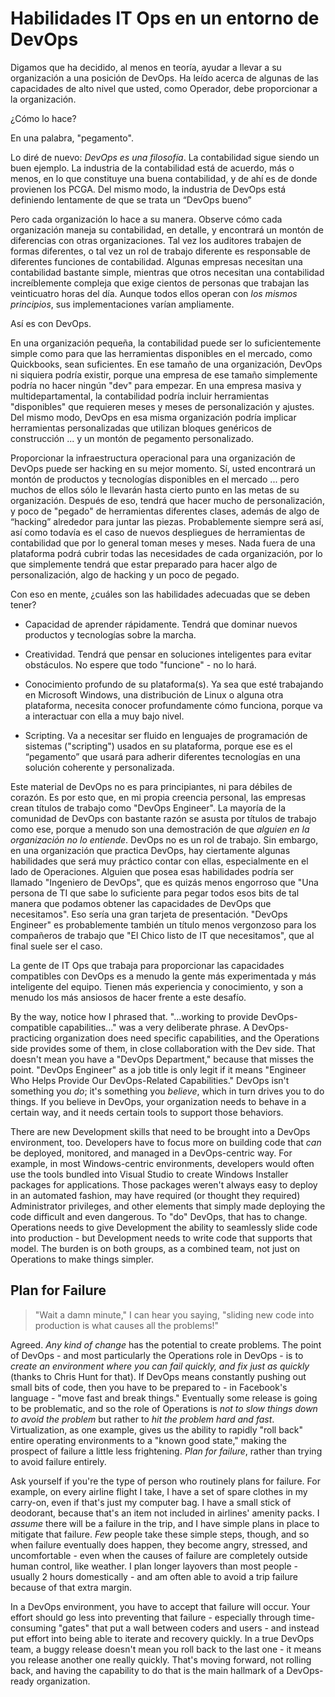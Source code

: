 # Habilidades IT Ops en un entorno de DevOps
Digamos que ha decidido, al menos en teoría, ayudar a llevar a su organización a una posición de DevOps. Ha leído acerca de algunas de las capacidades de alto nivel que usted, como Operador, debe proporcionar a la organización.

¿Cómo lo hace?

En una palabra, "pegamento".

Lo diré de nuevo: _DevOps es una filosofía_. La contabilidad sigue siendo un buen ejemplo. La industria de la contabilidad está de acuerdo, más o menos, en lo que constituye una buena contabilidad, y de ahí es de donde provienen los PCGA. Del mismo modo, la industria de DevOps está definiendo lentamente de que se trata un “DevOps bueno”

Pero cada organización lo hace a su manera. Observe cómo cada organización maneja su contabilidad, en detalle, y encontrará un montón de diferencias con otras organizaciones. Tal vez los auditores trabajen de formas diferentes, o tal vez un rol de trabajo diferente es responsable de diferentes funciones de contabilidad. Algunas empresas necesitan una contabilidad bastante simple, mientras que otros necesitan una contabilidad increíblemente compleja que exige cientos de personas que trabajan las veinticuatro horas del día. Aunque todos ellos operan con _los mismos principios_, sus implementaciones varían ampliamente.

Así es con DevOps.

En una organización pequeña, la contabilidad puede ser lo suficientemente simple como para que las herramientas disponibles en el mercado, como Quickbooks, sean suficientes. En ese tamaño de una organización, DevOps ni siquiera podría existir, porque una empresa de ese tamaño simplemente podría no hacer ningún "dev" para empezar. En una empresa masiva y multidepartamental, la contabilidad podría incluir herramientas "disponibles" que requieren meses y meses de personalización y ajustes. Del mismo modo, DevOps en esa misma organización podría implicar herramientas personalizadas que utilizan bloques genéricos de construcción ... y un montón de pegamento personalizado.

Proporcionar la infraestructura operacional para una organización de DevOps puede ser hacking en su mejor momento. Sí, usted encontrará un montón de productos y tecnologías disponibles en el mercado ... pero muchos de ellos sólo le llevarán hasta cierto punto en las metas de su organización. Después de eso, tendrá que hacer mucho de personalización, y poco de "pegado" de herramientas diferentes clases, además de algo de “hacking” alrededor para juntar las piezas. Probablemente siempre será así, así como todavía es el caso de nuevos despliegues de herramientas de contabilidad que por lo general toman meses y meses. Nada fuera de una plataforma podrá cubrir todas las necesidades de cada organización, por lo que simplemente tendrá que estar preparado para hacer algo de personalización, algo de hacking y un poco de pegado.

Con eso en mente, ¿cuáles son las habilidades adecuadas que se deben tener?

* Capacidad de aprender rápidamente. Tendrá que dominar nuevos productos y tecnologías sobre la marcha.

* Creatividad. Tendrá que pensar en soluciones inteligentes para evitar obstáculos. No espere que todo "funcione" - no lo hará.

* Conocimiento profundo de su plataforma(s). Ya sea que esté trabajando en Microsoft Windows, una distribución de Linux o alguna otra plataforma, necesita conocer profundamente cómo funciona, porque va a interactuar con ella a muy bajo nivel.

* Scripting. Va a necesitar ser fluido en lenguajes de programación de sistemas ("scripting") usados en su plataforma, porque ese es el “pegamento” que usará para adherir diferentes tecnologías en una solución coherente y personalizada.

Este material de DevOps no es para principiantes, ni para débiles de corazón. Es por esto que, en mi propia creencia personal, las empresas crean títulos de trabajo como "DevOps Engineer". La mayoría de la comunidad de DevOps con bastante razón se asusta por títulos de trabajo como ese, porque a menudo son una demostración de que _alguien en la organización no lo entiende_. DevOps no es un rol de trabajo. Sin embargo, en una organización que practica DevOps, hay ciertamente algunas habilidades que será muy práctico contar con ellas, especialmente en el lado de Operaciones. Alguien que posea esas habilidades podría ser llamado "Ingeniero de DevOps", que es quizás menos engorroso que "Una persona de TI que sabe lo suficiente para pegar todos esos bits de tal manera que podamos obtener las capacidades de DevOps que necesitamos". Eso sería una gran tarjeta de presentación. "DevOps Engineer" es probablemente también un título menos vergonzoso para los compañeros de trabajo que "El Chico listo de IT que necesitamos", que al final suele ser el caso.

La gente de IT Ops que trabaja para proporcionar las capacidades compatibles con DevOps es a menudo la gente más experimentada y más inteligente del equipo. Tienen más experiencia y conocimiento, y son a menudo los más ansiosos de hacer frente a este desafío.

By the way, notice how I phrased that. "...working to provide DevOps-compatible capabilities..." was a very deliberate phrase. A DevOps-practicing organization does need specific capabilities, and the Operations side provides some of them, in close collaboration with the Dev side. That doesn't mean you have a "DevOps Department," because that misses the point. "DevOps Engineer" as a job title is only legit if it means "Engineer Who Helps Provide Our DevOps-Related Capabilities." DevOps isn't something you _do_; it's something you _believe_, which in turn drives you to do things. If you believe in DevOps, your organization needs to behave in a certain way, and it needs certain tools to support those behaviors. 

There are new Development skills that need to be brought into a DevOps environment, too. Developers have to focus more on building code that _can_ be deployed, monitored, and managed in a DevOps-centric way. For example, in most Windows-centric environments, developers would often use the tools bundled into Visual Studio to create Windows Installer packages for applications. Those packages weren't always easy to deploy in an automated fashion, may have required (or thought they required) Administrator privileges, and other elements that simply made deploying the code difficult and even dangerous. To "do" DevOps, that has to change. Operations needs to give Development the ability to seamlessly slide code into production - but Development needs to write code that supports that model. The burden is on both groups, as a combined team, not just on Operations to make things simpler.

## Plan for Failure

> "Wait a damn minute," I can hear you saying, "sliding new code into production is what causes all the problems!" 

Agreed. _Any kind of change_ has the potential to create problems. The point of DevOps - and most particularly the Operations role in DevOps - is to _create an environment where you can fail quickly, and fix just as quickly_ (thanks to Chris Hunt for that). If DevOps means constantly pushing out small bits of code, then you have to be prepared to - in Facebook's language - "move fast and break things." Eventually some release is going to be problematic, and so the role of Operations is _not to slow things down to avoid the problem_ but rather to _hit the problem hard and fast_. Virtualization, as one example, gives us the ability to rapidly "roll back" entire operating environments to a "known good state," making the prospect of failure a little less frightening. _Plan for failure_, rather than trying to avoid failure entirely.

Ask yourself if you're the type of person who routinely plans for failure. For example, on every airline flight I take, I have a set of spare clothes in my carry-on, even if that's just my computer bag. I have a small stick of deodorant, because that's an item not included in airlines' amenity packs. I _assume_ there will be a failure in the trip, and I have simple plans in place to mitigate that failure. _Few_ people take these simple steps, though, and so when failure eventually does happen, they become angry, stressed, and uncomfortable - even when the causes of failure are completely outside human control, like weather. I plan longer layovers than most people - usually 2 hours domestically - and am often able to avoid a trip failure because of that extra margin.

In a DevOps environment, you have to accept that failure will occur. Your effort should go less into preventing that failure - especially through time-consuming "gates" that put a wall between coders and users - and instead put effort into being able to iterate and recovery quickly. In a true DevOps team, a buggy release doesn't mean you roll back to the last one - it means you release another one really quickly. That's moving forward, not rolling back, and having the capability to do that is the main hallmark of a DevOps-ready organization.



